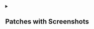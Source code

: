 <details><summary>

## Patches with Screenshots</summary>
<details><summary>

#### Reddit</summary>

<details><summary>Disable screenshot popup

>Disables the popup that shows up when taking a screenshot.
</summary>
<p><img src="assets/reddit/disable-screenshot-popup/1.png" width="300"></p>
</details>

<details><summary>Hide ads

>Removes ads from Reddit.
</summary>
<p><img src="assets/reddit/hide-ads/1.png" width="500"></p>
</details>

<details><summary>Hide navigation buttons

>Hide buttons at navigation bar.
</summary>
<p><img src="assets/reddit/hide-navigation-buttons/1.png" width="700"></p>
</details>

<details><summary> Hide place button

>Hide r/place button in toolbar.
</summary>
<p><img src="assets/reddit/hide-place-button/1.png" width="300"></p>
</details>

<details><summary>Open links directly

>Skips over redirection URLs to external links.
</summary>
Enabled &nbsp; &nbsp; &nbsp; &nbsp; &nbsp; &nbsp; &nbsp; &nbsp; &nbsp; &nbsp; &nbsp; &nbsp; &nbsp; &nbsp; &nbsp; &nbsp; &nbsp; &nbsp; &nbsp; &nbsp; &nbsp; &nbsp; &nbsp; &nbsp; &nbsp; &nbsp; &nbsp; &nbsp; &nbsp; &nbsp; &nbsp; &nbsp; &nbsp; &nbsp; &nbsp;&nbsp; Disabled</br>
<p><img src="assets/reddit/open-links-directly/1.gif" width="300" height="650"> &nbsp;&nbsp;&nbsp;&nbsp;
<img src="assets/reddit/open-links-directly/2.gif" width="300" height="650"></p>
</details>

<details><summary>Open links externally

>Open links outside of the app directly in your browser.
</summary>
Externally &nbsp; &nbsp; &nbsp; &nbsp; &nbsp; &nbsp; &nbsp; &nbsp; &nbsp; &nbsp; &nbsp; &nbsp; &nbsp; &nbsp; &nbsp; &nbsp; &nbsp; &nbsp; &nbsp; &nbsp; &nbsp; &nbsp; &nbsp; &nbsp; &nbsp; &nbsp; &nbsp; &nbsp; &nbsp; &nbsp; &nbsp; &nbsp; &nbsp;&nbsp; Internally</br>
<p><img src="assets/reddit/open-links-externally/1.gif" width="300">&nbsp;&nbsp;&nbsp;&nbsp;
<img src="assets/reddit/open-links-externally/2.gif" width="300"></p>
</details>

<details><summary>Premium icon

>Unlocks premium icons.
</summary>
<p><img src="assets/reddit/premium-icon/1.png" width="300"></p>
</details>

<details><summary>Reddit settings

>Adds ReVanced settings to Reddit.
</summary>
<p><img src="assets/reddit/reddit-settings/1.png" width="300"></p>
</details>

<details><summary>Sanitize sharing links

> Removes (tracking) query parameters from the URLs when sharing links.
</summary>
Sanitized:</br>
<img src="assets/reddit/sanitize-sharing-links/1.png" width="700"></br>
Unsanitized:</br>
<img src="assets/reddit/sanitize-sharing-links/2.png" width="700">
</details>
